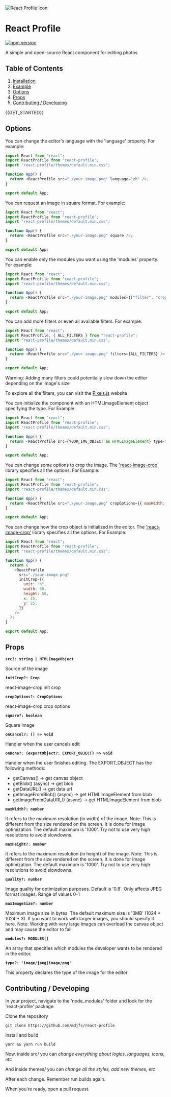![React Profile Icon](https://imgur.com/jqkjGad.png)

# React Profile

[![npm version](https://badge.fury.io/js/react-profile.svg)](https://www.npmjs.com/package/react-profile)

A simple and open-source React component for editing photos

## Table of Contents

1. [Installation](#installation)
2. [Example](#example)
3. [Options](#options)
4. [Props](#props)
5. [Contributing / Developing](#contributing--developing)

{{GET_STARTED}}

## Options

You can change the editor's language with the 'language' property. For example:

```javascript
import React from "react";
import ReactProfile from "react-profile";
import "react-profile/themes/default.min.css";

function App() {
  return <ReactProfile src="./your-image.png" language="zh" />;
}

export default App;
```

You can request an image in square format. For example:

```javascript
import React from "react";
import ReactProfile from "react-profile";
import "react-profile/themes/default.min.css";

function App() {
  return <ReactProfile src="./your-image.png" square />;
}

export default App;
```

You can enable only the modules you want using the 'modules' property. For example:

```javascript
import React from "react";
import ReactProfile from "react-profile";
import "react-profile/themes/default.min.css";

function App() {
  return <ReactProfile src="./your-image.png" modules={["filter", "crop"]} />;
}

export default App;
```

You can add more filters or even all available filters. For example:

```javascript
import React from "react";
import ReactProfile, { ALL_FILTERS } from "react-profile";
import "react-profile/themes/default.min.css";

function App() {
  return <ReactProfile src="./your-image.png" filters={ALL_FILTERS} />;
}

export default App;
```

Warning: Adding many filters could potentially slow down the editor depending on the image's size

To explore all the filters, you can visit the [Pixels.js](https://silvia-odwyer.github.io/pixels.js/) website

You can initialize the component with an HTMLImageElement object specifying the type. For Example:

```javascript
import React from "react";
import ReactProfile from "react-profile";
import "react-profile/themes/default.min.css";

function App() {
  return <ReactProfile src={YOUR_IMG_OBJECT as HTMLImageElement} type="image/jpeg" />;
}

export default App;
```

You can change some options to crop the image. The ['react-image-crop'](https://github.com/DominicTobias/react-image-crop) library specifies all the options. For Example:

```javascript
import React from "react";
import ReactProfile from "react-profile";
import "react-profile/themes/default.min.css";

function App() {
  return <ReactProfile src="./your-image.png" cropOptions={{ maxWidth: 500, maxHeight: 300 }} />;
}

export default App;
```

You can change how the crop object is initialized in the editor. The ['react-image-crop'](https://github.com/DominicTobias/react-image-crop) library specifies all the options. For Example:

```javascript
import React from "react";
import ReactProfile from "react-profile";
import "react-profile/themes/default.min.css";

function App() {
  return (
    <ReactProfile
      src="./your-image.png"
      initCrop={{
        unit: "%",
        width: 50,
        height: 50,
        x: 25,
        y: 25,
      }}
    />
  );
}

export default App;
```

## Props

**`src?: string | HTMLImageObject`**

Source of the image

**`initCrop?: Crop`**

react-image-crop init crop

**`cropOptions?: CropOptions`**

react-image-crop crop options

**`square?: boolean`**

Square Image

**`onCancel?: () => void`**

Handler when the user cancels edit

**`onDone?: (exportObject?: EXPORT_OBJECT) => void`**

Handler when the user finishes editing. The EXPORT_OBJECT has the following methods:

- getCanvas() -> get canvas object
- getBlob() (async) -> get blob
- getDataURL() -> get data url
- getImageFromBlob() (async) -> get HTMLImageElement from blob
- getImageFromDataURL() (async) -> get HTMLImageElement from blob

**`maxWidth?: number`**

It refers to the maximum resolution (in width) of the image. Note: This is different from the size rendered on the screen. It is done for image optimization. The default maximum is '1000'. Try not to use very high resolutions to avoid slowdowns.

**`maxHeight?: number`**

It refers to the maximum resolution (in height) of the image. Note: This is different from the size rendered on the screen. It is done for image optimization. The default maximum is '1000'. Try not to use very high resolutions to avoid slowdowns.

**`quality?: number`**

Image quality for optimization purposes. Default is '0.8'. Only affects JPEG format images. Range of values 0-1

**`maxImageSize?: number`**

Maximum image size in bytes. The default maximum size is '3MB' (1024 \* 1024 \* 3). If you want to work with larger images, you should specify it here. Note: Working with very large images can overload the canvas object and may cause the editor to fail.

**`modules?: MODULES[]`**

An array that specifies which modules the developer wants to be rendered in the editor.

**`type?: 'image/jpeg|image/png'`**

This property declares the type of the image for the editor

## Contributing / Developing

In your project, navigate to the 'node_modules' folder and look for the 'react-profile' package

Clone the repository

`git clone https://github.com/mdjfs/react-profile`

Install and build

`yarn && yarn run build`

Now. inside src/ you can _change everything about logics, languages, icons, etc_

And inside themes/ you can _change all the styles, add new themes, etc_

After each change. Remember run builds again.

When you're ready, open a pull request.
